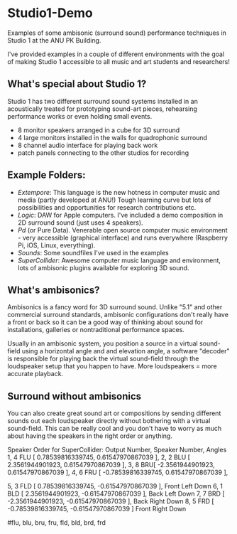 Studio1-Demo
============

Examples of some ambisonic (surround sound) performance techniques in Studio 1 at the ANU PK Building.

I've provided examples in a couple of different environments with the goal of making Studio 1 accessible to all music and art students and researchers!

## What's special about Studio 1?
Studio 1 has two different surround sound systems installed in an acoustically treated for prototyping sound-art pieces, rehearsing performance works or even holding small events.

- 8 monitor speakers arranged in a cube for 3D surround
- 4 large monitors installed in the walls for quadrophonic surround
- 8 channel audio interface for playing back work
- patch panels connecting to the other studios for recording

## Example Folders:
- *Extempore*: This language is the new hotness in computer music and media (partly developed at ANU!) Tough learning curve but lots of possibilities and opportunities for research contributions etc.
- *Logic*: DAW for Apple computers. I've included a demo composition in 2D surround sound (just uses 4 speakers).
- *Pd* (or Pure Data). Venerable open source computer music environment - very accessible (graphical interface) and runs everywhere (Raspberry Pi, iOS, Linux, everything).
- *Sounds*: Some soundfiles I've used in the examples
- *SuperCollider*: Awesome computer music language and environment, lots of ambisonic plugins available for exploring 3D sound.

## What's ambisonics?

Ambisonics is a fancy word for 3D surround sound. Unlike "5.1" and other commercial surround standards, ambisonic configurations don't really have a front or back so it can be a good way of thinking about sound for installations, galleries or nontraditional performance spaces.

Usually in an ambisonic system, you position a source in a virtual sound-field using a horizontal angle and and elevation angle, a software "decoder" is responsible for playing back the virtual sound-field through the loudspeaker setup that you happen to have. More loudspeakers = more accurate playback. 

## Surround without ambisonics
You can also create great sound art or compositions by sending different sounds out each loudspeaker directly without bothering with a virtual sound-field. This can be really cool and you don't have to worry as much about having the speakers in the right order or anything.




Speaker Order for SuperCollider:
Output Number, Speaker Number, Angles
1,   4    FLU [ 0.78539816339745, 0.61547970867039 ], 
2,   2 BLU [ 2.3561944901923, 0.61547970867039 ], 
3,   8 BRU[ -2.3561944901923, 0.61547970867039 ], 
4,   6 FRU [ -0.78539816339745, 0.61547970867039 ], 

5,   3 FLD [ 0.78539816339745, -0.61547970867039 ], Front Left Down
6,   1 BLD [ 2.3561944901923, -0.61547970867039 ],  Back Left Down
7,   7 BRD [ -2.3561944901923, -0.61547970867039 ], Back Right Down
8,   5 FRD [ -0.78539816339745, -0.61547970867039 ] Front Right Down

#flu, blu, bru, fru, fld, bld, brd, frd